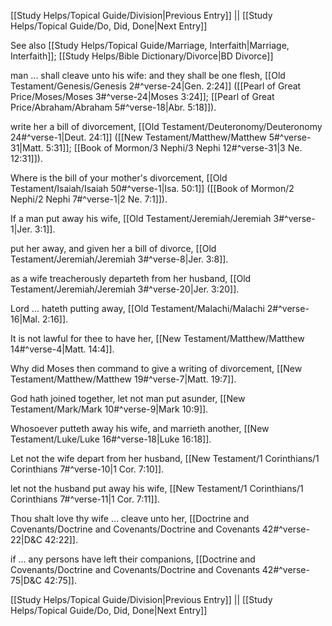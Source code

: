 [[Study Helps/Topical Guide/Division|Previous Entry]]  ||  [[Study Helps/Topical Guide/Do, Did, Done|Next Entry]]

 See also [[Study Helps/Topical Guide/Marriage, Interfaith|Marriage, Interfaith]]; [[Study Helps/Bible Dictionary/Divorce|BD Divorce]]

 man ... shall cleave unto his wife: and they shall be one flesh, [[Old Testament/Genesis/Genesis 2#^verse-24|Gen. 2:24]] ([[Pearl of Great Price/Moses/Moses 3#^verse-24|Moses 3:24]]; [[Pearl of Great Price/Abraham/Abraham 5#^verse-18|Abr. 5:18]]).

 write her a bill of divorcement, [[Old Testament/Deuteronomy/Deuteronomy 24#^verse-1|Deut. 24:1]] ([[New Testament/Matthew/Matthew 5#^verse-31|Matt. 5:31]]; [[Book of Mormon/3 Nephi/3 Nephi 12#^verse-31|3 Ne. 12:31]]).

 Where is the bill of your mother's divorcement, [[Old Testament/Isaiah/Isaiah 50#^verse-1|Isa. 50:1]] ([[Book of Mormon/2 Nephi/2 Nephi 7#^verse-1|2 Ne. 7:1]]).

 If a man put away his wife, [[Old Testament/Jeremiah/Jeremiah 3#^verse-1|Jer. 3:1]].

 put her away, and given her a bill of divorce, [[Old Testament/Jeremiah/Jeremiah 3#^verse-8|Jer. 3:8]].

 as a wife treacherously departeth from her husband, [[Old Testament/Jeremiah/Jeremiah 3#^verse-20|Jer. 3:20]].

 Lord ... hateth putting away, [[Old Testament/Malachi/Malachi 2#^verse-16|Mal. 2:16]].

 It is not lawful for thee to have her, [[New Testament/Matthew/Matthew 14#^verse-4|Matt. 14:4]].

 Why did Moses then command to give a writing of divorcement, [[New Testament/Matthew/Matthew 19#^verse-7|Matt. 19:7]].

 God hath joined together, let not man put asunder, [[New Testament/Mark/Mark 10#^verse-9|Mark 10:9]].

 Whosoever putteth away his wife, and marrieth another, [[New Testament/Luke/Luke 16#^verse-18|Luke 16:18]].

 Let not the wife depart from her husband, [[New Testament/1 Corinthians/1 Corinthians 7#^verse-10|1 Cor. 7:10]].

 let not the husband put away his wife, [[New Testament/1 Corinthians/1 Corinthians 7#^verse-11|1 Cor. 7:11]].

 Thou shalt love thy wife ... cleave unto her, [[Doctrine and Covenants/Doctrine and Covenants/Doctrine and Covenants 42#^verse-22|D&C 42:22]].

 if ... any persons have left their companions, [[Doctrine and Covenants/Doctrine and Covenants/Doctrine and Covenants 42#^verse-75|D&C 42:75]].

[[Study Helps/Topical Guide/Division|Previous Entry]]  ||  [[Study Helps/Topical Guide/Do, Did, Done|Next Entry]]